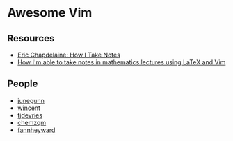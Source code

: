 Awesome Vim
===

Resources
---

- [Eric Chapdelaine: How I Take
    Notes](https://ericchapdelaine.com/articles/how-i-take-notes)
- [How I'm able to take notes in mathematics lectures
    using LaTeX and Vim](https://castel.dev/post/lecture-notes-1/)

People
---
- [junegunn](https://github.com/junegunn)
- [wincent](https://github.com/wincent)
- [tjdevries](https://github.com/tjdevries)
- [chemzqm](https://github.com/chemzqm)
- [fannheyward](https://github.com/fannheyward)
